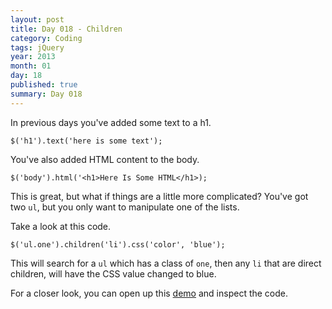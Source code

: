 ```yaml
---
layout: post
title: Day 018 - Children
category: Coding
tags: jQuery
year: 2013
month: 01
day: 18
published: true
summary: Day 018
---
```


In previous days you've added some text to a h1.

	$('h1').text('here is some text');


You've also added HTML content to the body.

	$('body').html('<h1>Here Is Some HTML</h1>);


This is great, but what if things are a little more complicated? You've got two `ul`, but you only want to manipulate one of the lists.

Take a look at this code.

	$('ul.one').children('li').css('color', 'blue');


This will search for a `ul` which has a class of `one`, then any `li` that are direct children, will have the CSS value changed to blue.

For a closer look, you can open up this [demo](/demos/Day-018.html) and inspect the code.